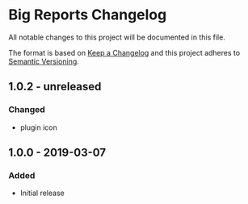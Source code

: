 # Big Reports Changelog

All notable changes to this project will be documented in this file.

The format is based on [Keep a Changelog](http://keepachangelog.com/) and this project adheres to [Semantic Versioning](http://semver.org/).

## 1.0.2 - unreleased

### Changed

-   plugin icon

## 1.0.0 - 2019-03-07

### Added

-   Initial release
